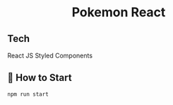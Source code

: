 <h1 align="center">
 Pokemon React
</h1>

## Tech

React JS Styled Components

## 🔔 How to Start
```
npm run start
```